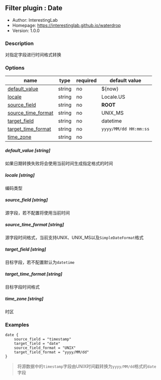 ## Filter plugin : Date

* Author: InterestingLab
* Homepage: https://interestinglab.github.io/waterdrop
* Version: 1.0.0

### Description

对指定字段进行时间格式转换

### Options

| name | type | required | default value |
| --- | --- | --- | --- |
| [default_value](#default_value-string) | string | no | ${now} |
| [locale](#locale-string) | string | no | Locale.US |
| [source_field](#source_field-string) | string | no | __ROOT__ |
| [source_time_format](#source_time_format-string) | string | no | UNIX_MS |
| [target_field](#target_field-string) | string | no | datetime |
| [target_time_format](#target_time_format-string) | string | no | `yyyy/MM/dd HH:mm:ss` |
| [time_zone](#time_zone-string) | string | no |  |

##### default_value [string]

如果日期转换失败将会使用当前时间生成指定格式的时间

##### locale [string]

编码类型

##### source_field [string]

源字段，若不配置将使用当前时间

##### source_time_format [string]

源字段时间格式，当前支持UNIX、UNIX_MS以及`SimpleDateFormat`格式

##### target_field [string]

目标字段，若不配置默认为`datetime`

##### target_time_format [string]

目标字段时间格式

##### time_zone [string]

时区


### Examples

```
date {
    source_field = "timestamp"
    target_field = "date"
    source_field_format = "UNIX"
    target_field_format = "yyyy/MM/dd"
}
```

> 将源数据中的`timestamp`字段由UNIX时间戳转换为`yyyy/MM/dd`格式的`date`字段

